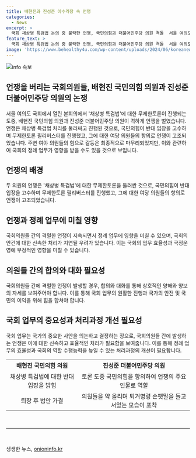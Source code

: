 ```yaml
---
title: 배현진과 진성준 아수라장 속 언쟁
categories:
  - News
excerpt: >
  국회 채상병 특검법 논의 중 불락한 언쟁, 국민의힘과 더불어민주당 의원 격돌  서울 여의도 국회에서 열린 채상병 특검법 토론 도중, 무제한 토론 필리버스터에 이어 고성 공방으로 고조되었다. 결국 토론은 국회의장의 강제종료로 마무리되었고, 특검법은 가결됐으나 갈등은 고조되는 분위기 속에 진행됐다. 과정에서는 여야 의원들의 갈등과 퇴장, 불참 선언 등으로 혼선이 빚어졌다.
feature_text: >
  국회 채상병 특검법 논의 중 불락한 언쟁, 국민의힘과 더불어민주당 의원 격돌  서울 여의도 국회에서 열린 채상병 특검법 토론 도중, 무제한 토론 필리버스터에 이어 고성 공방으로 고조되었다. 결국 토론은 국회의장의 강제종료로 마무리되었고, 특검법은 가결됐으나 갈등은 고조되는 분위기 속에 진행됐다. 과정에서는 여야 의원들의 갈등과 퇴장, 불참 선언 등으로 혼선이 빚어졌다.
image: 'https://www.behealthy4u.com/wp-content/uploads/2024/06/koreanews.jpg'
---
```


<p><img src="https://www.behealthy4u.com/wp-content/uploads/2024/06/koreanews.jpg" alt="info 속보" /></p>

<h2 data-ke-size="size26">언쟁을 버리는 국회의원들, 배현진 국민의힘 의원과 진성준 더불어민주당 의원의 논쟁</h2>

<p data-ke-size="size16">서울 여의도 국회에서 열린 본회의에서 '채상병 특검법'에 대한 무제한토론이 진행되는 도중, 배현진 국민의힘 의원과 진성준 더불어민주당 의원이 격하게 언쟁을 벌였습니다. 언쟁은 채상병 특검법 처리를 둘러싸고 진행된 것으로, 국민의힘이 반대 입장을 고수하며 무제한토론 필리버스터를 진행했고, 그에 대한 여당 의원들의 항의로 언쟁이 고조되었습니다. 주변 여야 의원들의 힘으로 갈등은 최종적으로 마무리되었지만, 이와 관련하여 국회의 정례 업무가 영향을 받을 수도 있을 것으로 보입니다.</p>

<h2 data-ke-size="size26">언쟁의 배경</h2>

<p data-ke-size="size16">두 의원의 언쟁은 '채상병 특검법'에 대한 무제한토론을 둘러싼 것으로, 국민의힘이 반대 입장을 고수하며 무제한토론 필리버스터를 진행했고, 그에 대한 여당 의원들의 항의로 언쟁이 고조되었습니다.</p>

<h2 data-ke-size="size26">언쟁과 정례 업무에 미칠 영향</h2>

<p data-ke-size="size16">국회의원들 간의 격렬한 언쟁이 지속되면서 정례 업무에 영향을 미칠 수 있으며, 국회의 안건에 대한 신속한 처리가 지연될 우려가 있습니다. 이는 국회의 업무 효율성과 국정운영에 부정적인 영향을 미칠 수 있습니다.</p>

<h2 data-ke-size="size26">의원들 간의 합의와 대화 필요성</h2>

<p data-ke-size="size16">국회의원들 간에 격렬한 언쟁이 발생할 경우, 합의와 대화를 통해 상호적인 양해와 양보의 자세를 보여주어야 합니다. 이를 통해 국회 업무의 원활한 진행과 국가의 안전 및 국민의 이익을 위해 힘을 합쳐야 합니다.</p>

<h2 data-ke-size="size26">국회 업무의 중요성과 처리과정 개선 필요성</h2>

<p data-ke-size="size16">국회 업무는 국가의 중요한 사안을 의논하고 결정하는 장으로, 국회의원들 간에 발생하는 언쟁은 이에 대한 신속하고 효율적인 처리가 필요함을 보여줍니다. 이를 통해 정례 업무의 효율성과 국회의 역할 수행능력을 높일 수 있는 처리과정의 개선이 필요합니다.</p>

<table>
    <tr>
        <td style="text-align: center; height: 17px;"><b>배현진 국민의힘 의원</b></td>
        <td style="text-align: center; height: 17px;"><b>진성준 더불어민주당 의원</b></td>
    </tr>
    <tr>
        <td style="text-align: center; height: 17px;">채상병 특검법에 대한 반대 입장을 밝힘</td>
        <td style="text-align: center; height: 17px;">토론 도중 국민의힘을 항의하여 언쟁의 주요 인물로 역할</td>
    </tr>
    <tr>
        <td style="text-align: center; height: 17px;">퇴장 후 법안 가결</td>
        <td style="text-align: center; height: 17px;">의원들을 약 올리며 퇴거명령 손팻말을 들고 서있는 모습이 포착</td>
    </tr>
</table>

<p><br>
<hr></p>

<p data-ke-size="size16">&nbsp;</p>
생생한 뉴스, <a href="https://onioninfo.kr" rel="dofollow">onioninfo.kr</a>


